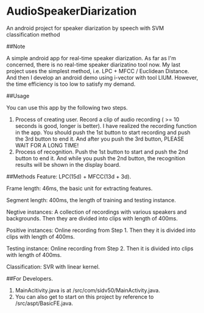 

**AudioSpeakerDiarization**
============================================================
An android project for speaker diarization by speech with SVM classification method

##Note

A simple android app for real-time speaker diarization. As far as I'm concerned, there is no real-time speaker diarizatino tool now.
My last project uses the simplest method, i.e. LPC + MFCC / Euclidean Distance. And then I develop an android demo using i-vector with tool LIUM. However, the time efficiency is too low to satisfy my demand.

##Usage

You can use this app by the following two steps.
  1. Process of creating user. Record a clip of audio recording ( >= 10 seconds is good, longer is better). I have realized the recording function in the app. You should push the 1st button to start recording and push the 3rd button to end it. And after you push the 3rd button, PLEASE WAIT FOR A LONG TIME!
  2. Process of recognition. Push the 1st button to start and push the 2nd button to end it. And while you push the 2nd button, the recognition results will be shown in the display board.

##Methods
Feature: LPC(15d) + MFCC(13d + 3d).

Frame length: 46ms, the basic unit for extracting features.

Segment length: 400ms, the length of training and testing instance.

Negtive instances: A collection of recordings with various speakers and backgrounds. Then they are divided into clips with length of 400ms.

Positive instances: Online recording from Step 1. Then they it is divided into clips with length of 400ms.

Testing instance: Online recording from Step 2. Then it is divided into clips with length of 400ms.

Classification: SVR with linear kernel.

##For Developers.
  1. MainAcitivity.java is at /src/com/sidv50/MainActivity.java.
  2. You can also get to start on this project by reference to /src/aspt/BasicFE.java.
